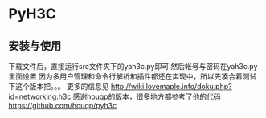 PyH3C
=====


安装与使用
---------
下载文件后，直接运行src文件夹下的yah3c.py即可
然后帐号与密码在yah3c.py里面设置
因为多用户管理和命令行解析和插件都还在实现中，所以先凑合着测试下这个版本把。。。
更多的信息见 http://wiki.lovemaple.info/doku.php?id=networking:h3c
感谢houqp的版本，很多地方都参考了他的代码 https://github.com/houqp/pyh3c
